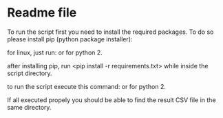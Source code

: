 # Readme file

To run the script first you need to install the required packages.
To do so please install pip (python package installer):

for linux, just run: <apt install python3-pip> or <apt install python-pip> for python 2.

after installing pip, run <pip install -r requirements.txt> while inside the script directory.

to run the script execute this command: <python3 domains_script.py> or <python domains_script> for python 2. 

If all executed propely you should be able to find the result CSV file in the same directory.